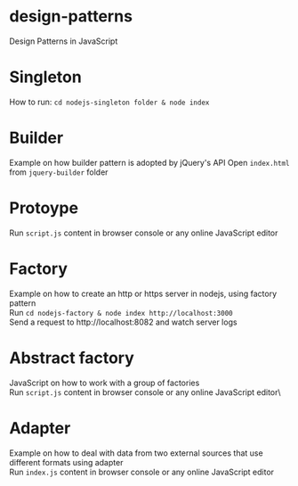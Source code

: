 # design-patterns
Design Patterns in JavaScript

# Singleton 
How to run: `cd nodejs-singleton folder & node index`

# Builder 
Example on how builder pattern is adopted by jQuery's API
Open `index.html` from  `jquery-builder` folder

# Protoype
Run `script.js` content in browser console or any online JavaScript editor

# Factory
Example on how to create an http or https server in nodejs, using factory pattern\
Run `cd nodejs-factory & node index http://localhost:3000`\
Send a request to http://localhost:8082 and watch server logs

# Abstract factory
JavaScript on how to work with a group of factories\
Run `script.js` content in browser console or any online JavaScript editor\

# Adapter
Example on how to deal with data from two external sources that use different formats using adapter\
Run `index.js` content in browser console or any online JavaScript editor